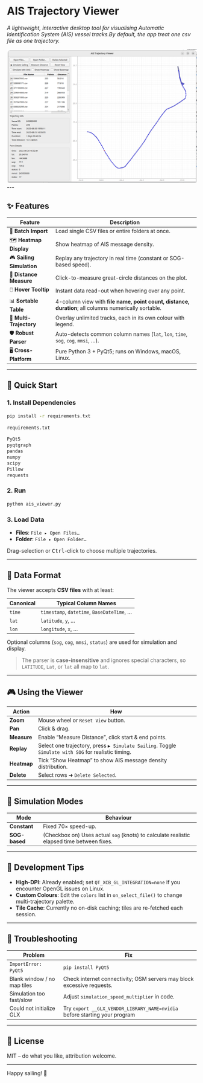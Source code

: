 # AIS Trajectory Viewer  
*A lightweight, interactive desktop tool for visualising Automatic Identification System (AIS) vessel tracks.By default, the app treat one csv file as one trajectory.*
<div align="center">
<img src="./GUI.png" width="1000" alt="gui">
</div>
---

## ✨ Features

| Feature | Description |
|---------|-------------|
| 📂 **Batch Import** | Load single CSV files or entire folders at once. |
| 🗺️ **Heatmap Display** | Show heatmap of AIS message density. |
| 🎮 **Sailing Simulation** | Replay any trajectory in real time (constant or SOG-based speed). |
| 📏 **Distance Measure** | Click-to-measure great-circle distances on the plot. |
| 🖱️ **Hover Tooltip** | Instant data read-out when hovering over any point. |
| 📊 **Sortable Table** | 4-column view with **file name, point count, distance, duration**; all columns numerically sortable. |
| 🎨 **Multi-Trajectory** | Overlay unlimited tracks, each in its own colour with legend. |
| 🛡️ **Robust Parser** | Auto-detects common column names (`lat`, `lon`, `time`, `sog`, `cog`, `mmsi`, …). |
| 🖥️ **Cross-Platform** | Pure Python 3 + PyQt5; runs on Windows, macOS, Linux. |

---

## 🚀 Quick Start

### 1. Install Dependencies
```bash
pip install -r requirements.txt
```

`requirements.txt`
```
PyQt5
pyqtgraph
pandas
numpy
scipy
Pillow
requests
```

### 2. Run
```bash
python ais_viewer.py
```

### 3. Load Data
* **Files**: `File ▸ Open Files…`  
* **Folder**: `File ▸ Open Folder…`

Drag-selection or <kbd>Ctrl</kbd>-click to choose multiple trajectories.

---

## 📁 Data Format

The viewer accepts **CSV files** with at least:

| Canonical | Typical Column Names |
|-----------|----------------------|
| `time`    | `timestamp`, `datetime`, `BaseDateTime`, … |
| `lat`     | `latitude`, `y`, … |
| `lon`     | `longitude`, `x`, … |

Optional columns (`sog`, `cog`, `mmsi`, `status`) are used for simulation and display.

> The parser is **case-insensitive** and ignores special characters, so `LATITUDE`, `Lat`, or `lat` all map to `lat`.

---

## 🎮 Using the Viewer

| Action | How |
|--------|-----|
| **Zoom** | Mouse wheel or `Reset View` button. |
| **Pan** | Click & drag. |
| **Measure** | Enable “Measure Distance”, click start & end points. |
| **Replay** | Select one trajectory, press `▶ Simulate Sailing`. Toggle `Simulate with SOG` for realistic timing. |
| **Heatmap** | Tick “Show Heatmap” to show AIS message density distribution. |
| **Delete** | Select rows ➜ `Delete Selected`. |

---

## 🧪 Simulation Modes

| Mode | Behaviour |
|------|-----------|
| **Constant** | Fixed 70× speed-up. |
| **SOG-based** | (Checkbox on) Uses actual `sog` (knots) to calculate realistic elapsed time between fixes. |

---

## 🔧 Development Tips

* **High-DPI**: Already enabled; set `QT_XCB_GL_INTEGRATION=none` if you encounter OpenGL issues on Linux.
* **Custom Colours**: Edit the `colors` list in `on_select_file()` to change multi-trajectory palette.
* **Tile Cache**: Currently no on-disk caching; tiles are re-fetched each session.

---

## 🐛 Troubleshooting

| Problem | Fix |
|---------|-----|
| `ImportError: PyQt5` | `pip install PyQt5` |
| Blank window / no map tiles | Check internet connectivity; OSM servers may block excessive requests. |
| Simulation too fast/slow | Adjust `simulation_speed_multiplier` in code. |
| Could not initialize GLX | Try `export __GLX_VENDOR_LIBRARY_NAME=nvidia` before starting your program |

---

## 📄 License

MIT – do what you like, attribution welcome.

---

Happy sailing! 🚢
